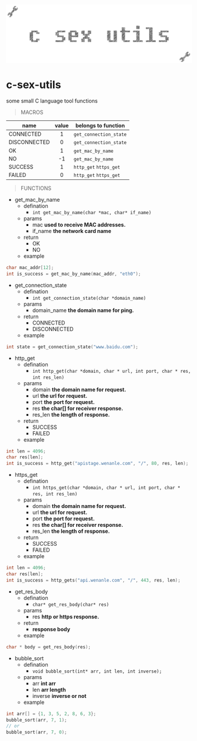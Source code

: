 ﻿![c-sex-utils](static/logo.gif)

# c-sex-utils

some small C language tool functions

> MACROS

|  name   |   value    | belongs to function |
|----------|:---------:|-------------|
| CONNECTED |  1 | `get_connection_state` |
| DISCONNECTED | 0 | `get_connection_state` |
| OK | 1 | `get_mac_by_name` |
| NO | -1 | `get_mac_by_name` |
| SUCCESS | 1 | `http_get` `https_get` |
| FAILED | 0 | `http_get` `https_get` |


> FUNCTIONS

- get_mac_by_name
  - defination
    - `int get_mac_by_name(char *mac, char* if_name)`
  - params
    - mac **used to receive MAC addresses.**
    - if_name **the network card name**
  - return
    - OK
    - NO
  - example

```c
char mac_addr[12];
int is_success = get_mac_by_name(mac_addr, "eth0");
```

- get_connection_state
  - defination
    - `int get_connection_state(char *domain_name)`
  - params
    - domain_name **the domain name for ping.**
  - return
    - CONNECTED
    - DISCONNECTED
  - example

```c
int state = get_connection_state("www.baidu.com");
```

- http_get
  - defination
    - `int http_get(char *domain, char * url, int port, char * res, int res_len)`
  - params
    - domain **the domain name for request.**
    - url **the url for request.**
    - port **the port for request.**
    - res **the char[] for receiver response.**
    - res_len **the length of response.**
  - return
    - SUCCESS
    - FAILED
  - example

```c
int len = 4096;
char res[len];
int is_success = http_get("apistage.wenanle.com", "/", 80, res, len);
```

- https_get
  - defination
    - `int https_get(char *domain, char * url, int port, char * res, int res_len)`
  - params
    - domain **the domain name for request.**
    - url **the url for request.**
    - port **the port for request.**
    - res **the char[] for receiver response.**
    - res_len **the length of response.**
  - return
    - SUCCESS
    - FAILED
  - example

```c
int len = 4096;
char res[len];
int is_success = http_gets("api.wenanle.com", "/", 443, res, len);
```

- get_res_body
  - defination
    - `char* get_res_body(char* res)`
  - params
    - res **http or https response.**
  - return
    - **response body**
  - example

```c
char * body = get_res_body(res);
```

- bubble_sort
  - defination
    - `void bubble_sort(int* arr, int len, int inverse);`
  - params
    - arr **int arr**
    - len **arr length**
    - inverse **inverse or not**
  - example

```c
int arr[] = {1, 3, 5, 2, 8, 6, 3};
bubble_sort(arr, 7, 1);
// or
bubble_sort(arr, 7, 0);
```
